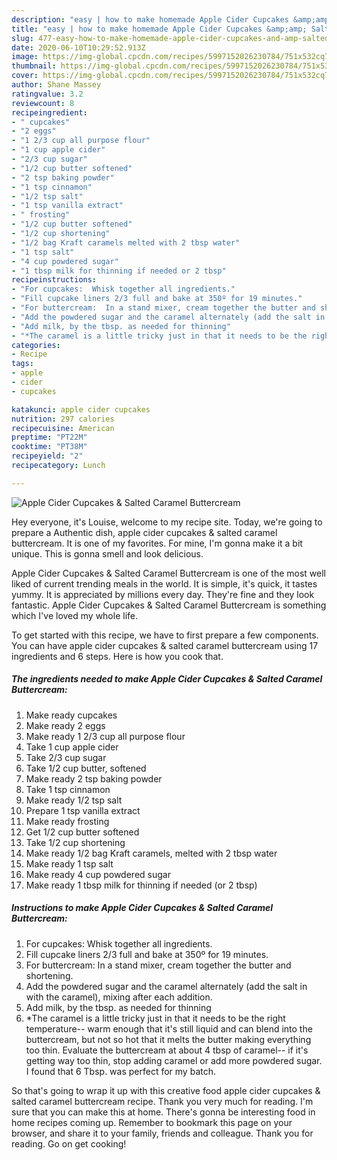 ```yaml
---
description: "easy | how to make homemade Apple Cider Cupcakes &amp;amp; Salted Caramel Buttercream"
title: "easy | how to make homemade Apple Cider Cupcakes &amp;amp; Salted Caramel Buttercream"
slug: 477-easy-how-to-make-homemade-apple-cider-cupcakes-and-amp-salted-caramel-buttercream
date: 2020-06-10T10:29:52.913Z
image: https://img-global.cpcdn.com/recipes/5997152026230784/751x532cq70/apple-cider-cupcakes-salted-caramel-buttercream-recipe-main-photo.jpg
thumbnail: https://img-global.cpcdn.com/recipes/5997152026230784/751x532cq70/apple-cider-cupcakes-salted-caramel-buttercream-recipe-main-photo.jpg
cover: https://img-global.cpcdn.com/recipes/5997152026230784/751x532cq70/apple-cider-cupcakes-salted-caramel-buttercream-recipe-main-photo.jpg
author: Shane Massey
ratingvalue: 3.2
reviewcount: 8
recipeingredient:
- " cupcakes"
- "2 eggs"
- "1 2/3 cup all purpose flour"
- "1 cup apple cider"
- "2/3 cup sugar"
- "1/2 cup butter softened"
- "2 tsp baking powder"
- "1 tsp cinnamon"
- "1/2 tsp salt"
- "1 tsp vanilla extract"
- " frosting"
- "1/2 cup butter softened"
- "1/2 cup shortening"
- "1/2 bag Kraft caramels melted with 2 tbsp water"
- "1 tsp salt"
- "4 cup powdered sugar"
- "1 tbsp milk for thinning if needed or 2 tbsp"
recipeinstructions:
- "For cupcakes:  Whisk together all ingredients."
- "Fill cupcake liners 2/3 full and bake at 350º for 19 minutes."
- "For buttercream:  In a stand mixer, cream together the butter and shortening."
- "Add the powdered sugar and the caramel alternately (add the salt in with the caramel), mixing after each addition."
- "Add milk, by the tbsp. as needed for thinning"
- "*The caramel is a little tricky just in that it needs to be the right temperature-- warm enough that it&#39;s still liquid and can blend into the buttercream, but not so hot that it melts the butter making everything too thin. Evaluate the buttercream at about 4 tbsp of caramel-- if it&#39;s getting way too thin, stop adding caramel or add more powdered sugar. I found that 6 Tbsp. was perfect for my batch."
categories:
- Recipe
tags:
- apple
- cider
- cupcakes

katakunci: apple cider cupcakes 
nutrition: 297 calories
recipecuisine: American
preptime: "PT22M"
cooktime: "PT38M"
recipeyield: "2"
recipecategory: Lunch

---
```



![Apple Cider Cupcakes &amp; Salted Caramel Buttercream](https://img-global.cpcdn.com/recipes/5997152026230784/751x532cq70/apple-cider-cupcakes-salted-caramel-buttercream-recipe-main-photo.jpg)

Hey everyone, it's Louise, welcome to my recipe site. Today, we're going to prepare a Authentic dish, apple cider cupcakes &amp; salted caramel buttercream. It is one of my favorites. For mine, I'm gonna make it a bit unique. This is gonna smell and look delicious.



Apple Cider Cupcakes &amp; Salted Caramel Buttercream is one of the most well liked of current trending meals in the world. It is simple, it's quick, it tastes yummy. It is appreciated by millions every day. They're fine and they look fantastic. Apple Cider Cupcakes &amp; Salted Caramel Buttercream is something which I've loved my whole life.


To get started with this recipe, we have to first prepare a few components. You can have apple cider cupcakes &amp; salted caramel buttercream using 17 ingredients and 6 steps. Here is how you cook that.

<!--inarticleads1-->

##### The ingredients needed to make Apple Cider Cupcakes &amp; Salted Caramel Buttercream:

1. Make ready  cupcakes
1. Make ready 2 eggs
1. Make ready 1 2/3 cup all purpose flour
1. Take 1 cup apple cider
1. Take 2/3 cup sugar
1. Take 1/2 cup butter, softened
1. Make ready 2 tsp baking powder
1. Take 1 tsp cinnamon
1. Make ready 1/2 tsp salt
1. Prepare 1 tsp vanilla extract
1. Make ready  frosting
1. Get 1/2 cup butter softened
1. Take 1/2 cup shortening
1. Make ready 1/2 bag Kraft caramels, melted with 2 tbsp water
1. Make ready 1 tsp salt
1. Make ready 4 cup powdered sugar
1. Make ready 1 tbsp milk for thinning if needed (or 2 tbsp)




<!--inarticleads2-->

##### Instructions to make Apple Cider Cupcakes &amp; Salted Caramel Buttercream:

1. For cupcakes:  Whisk together all ingredients.
1. Fill cupcake liners 2/3 full and bake at 350º for 19 minutes.
1. For buttercream:  In a stand mixer, cream together the butter and shortening.
1. Add the powdered sugar and the caramel alternately (add the salt in with the caramel), mixing after each addition.
1. Add milk, by the tbsp. as needed for thinning
1. *The caramel is a little tricky just in that it needs to be the right temperature-- warm enough that it&#39;s still liquid and can blend into the buttercream, but not so hot that it melts the butter making everything too thin. Evaluate the buttercream at about 4 tbsp of caramel-- if it&#39;s getting way too thin, stop adding caramel or add more powdered sugar. I found that 6 Tbsp. was perfect for my batch.




So that's going to wrap it up with this creative food apple cider cupcakes &amp; salted caramel buttercream recipe. Thank you very much for reading. I'm sure that you can make this at home. There's gonna be interesting food in home recipes coming up. Remember to bookmark this page on your browser, and share it to your family, friends and colleague. Thank you for reading. Go on get cooking!
